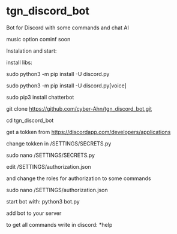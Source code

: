 # tgn_discord_bot
Bot for Discord with some commands and chat AI

music option cominf soon

Instalation and start:

install libs:


sudo python3 -m pip install -U discord.py

sudo python3 -m pip install -U discord.py[voice]

sudo pip3 install chatterbot



git clone https://github.com/cyber-Ahn/tgn_discord_bot.git

cd tgn_discord_bot



get a tokken from https://discordapp.com/developers/applications

change tokken in /SETTINGS/SECRETS.py


sudo nano /SETTINGS/SECRETS.py


edit /SETTINGS/authorization.json

and change the roles for authorization to some commands


sudo nano /SETTINGS/authorization.json

start bot with: python3 bot.py

add bot to your server

to get all commands write in discord: *help
